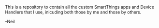 This is a repository to contain all the custom SmartThings apps and Device Handlers that I use, inlcuding both those by me and those by others.

-Neil